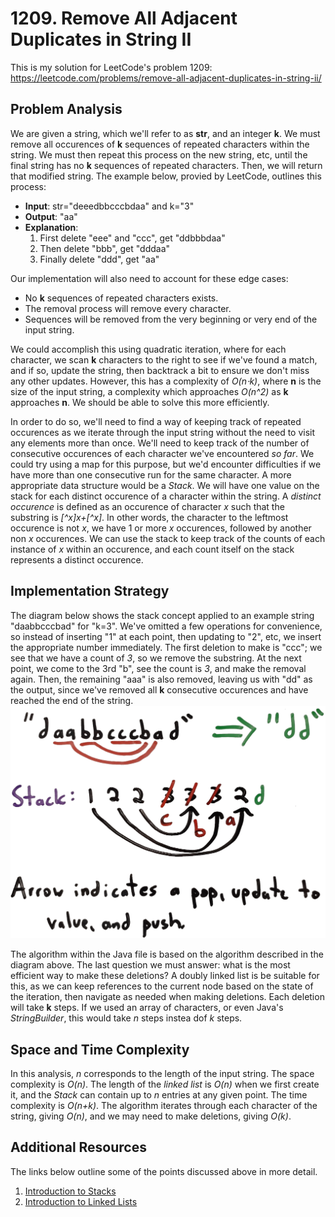 # 1209. Remove All Adjacent Duplicates in String II
This is my solution for LeetCode's problem 1209: https://leetcode.com/problems/remove-all-adjacent-duplicates-in-string-ii/

## Problem Analysis
We are given a string, which we'll refer to as **str**, and an integer **k**. We must remove all occurences of **k** sequences of repeated characters within the string. We must then repeat this process on the new string, etc, until the final string has no **k** sequences of repeated characters. Then, we will return that modified string. The example below, provied by LeetCode, outlines this process:
* **Input**: str="deeedbbcccbdaa" and k="3"
* **Output**: "aa"
* **Explanation**:
    1. First delete "eee" and "ccc", get "ddbbbdaa"
    1. Then delete "bbb", get "dddaa"
    1. Finally delete "ddd", get "aa"

Our implementation will also need to account for these edge cases:
* No **k** sequences of repeated characters exists.
* The removal process will remove every character.
* Sequences will be removed from the very beginning or very end of the input string.

We could accomplish this using quadratic iteration, where for each character, we scan **k** characters to the right to see if we've found a match, and if so, update the string, then backtrack a bit to ensure we don't miss any other updates. However, this has a complexity of *O(n⋅k)*, where **n** is the size of the input string, a complexity which approaches *O(n^2)* as **k** approaches **n**. We should be able to solve this more efficiently.

In order to do so, we'll need to find a way of keeping track of repeated occurences as we iterate through the input string without the need to visit any elements more than once. We'll need to keep track of the number of consecutive occurences of each character we've encountered *so far*. We could try using a map for this purpose, but we'd encounter difficulties if we have more than one consecutive run for the same character. A more appropriate data structure would be a *Stack*. We will have one value on the stack for each distinct occurence of a character within the string. A *distinct occurence* is defined as an occurence of character *x* such that the substring is *[^x]x+[^x]*. In other words, the character to the leftmost occurence is not *x*, we have 1 or more *x* occurences, followed by another non *x* occurences. We can use the stack to keep track of the counts of each instance of *x* within an occurence, and each count itself on the stack represents a distinct occurence.

## Implementation Strategy
The diagram below shows the stack concept applied to an example string "daabbcccbad" for "k=3". We've omitted a few operations for convenience, so instead of inserting "1" at each point, then updating to "2", etc, we insert the appropriate number immediately. The first deletion to make is "ccc"; we see that we have a count of *3*, so we remove the substring. At the next point, we come to the 3rd "b", see the count is *3*, and make the removal again. Then, the remaining "aaa" is also removed, leaving us with "dd" as the output, since we've removed all **k** consecutive occurences and have reached the end of the string.
![Algorithm Diagram](diagram.png "Algorithm Diagram")

The algorithm within the Java file is based on the algorithm described in the diagram above. The last question we must answer: what is the most efficient way to make these deletions? A doubly linked list is be suitable for this, as we can keep references to the current node based on the state of the iteration, then navigate as needed when making deletions. Each deletion will take **k** steps. If we used an array of characters, or even Java's *StringBuilder*, this would take *n* steps instea dof *k* steps.

## Space and Time Complexity
In this analysis, *n* corresponds to the length of the input string. The space complexity is *O(n)*. The length of the *linked list* is *O(n)* when we first create it, and the *Stack* can contain up to *n* entries at any given point. The time complexity is *O(n+k)*. The algorithm iterates through each character of the string, giving *O(n)*, and we may need to make deletions, giving *O(k)*.

## Additional Resources
The links below outline some of the points discussed above in more detail.
1. [Introduction to Stacks](https://bytethisstore.com/articles/pg/intro-to-stacks)
1. [Introduction to Linked Lists](https://bytethisstore.com/articles/pg/linked-list)